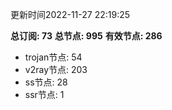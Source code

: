 更新时间2022-11-27 22:19:25

**总订阅: 73**
**总节点: 995**
**有效节点: 286**
- trojan节点: 54
- v2ray节点: 203
- ss节点: 28
- ssr节点: 1
